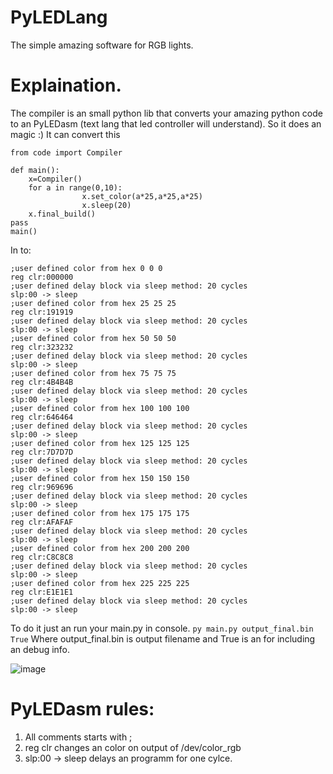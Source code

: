 # PyLEDLang
The simple amazing software for RGB lights.

# Explaination.
The compiler is an small python lib that converts your amazing python code to an PyLEDasm (text lang that led controller will understand).
So it does an magic :)
It can convert this 
```
from code import Compiler

def main():
	x=Compiler()
	for a in range(0,10):
				x.set_color(a*25,a*25,a*25)
				x.sleep(20)
	x.final_build()
pass
main()
```
In to:
```
;user defined color from hex 0 0 0
reg clr:000000
;user defined delay block via sleep method: 20 cycles
slp:00 -> sleep
;user defined color from hex 25 25 25
reg clr:191919
;user defined delay block via sleep method: 20 cycles
slp:00 -> sleep
;user defined color from hex 50 50 50
reg clr:323232
;user defined delay block via sleep method: 20 cycles
slp:00 -> sleep
;user defined color from hex 75 75 75
reg clr:4B4B4B
;user defined delay block via sleep method: 20 cycles
slp:00 -> sleep
;user defined color from hex 100 100 100
reg clr:646464
;user defined delay block via sleep method: 20 cycles
slp:00 -> sleep
;user defined color from hex 125 125 125
reg clr:7D7D7D
;user defined delay block via sleep method: 20 cycles
slp:00 -> sleep
;user defined color from hex 150 150 150
reg clr:969696
;user defined delay block via sleep method: 20 cycles
slp:00 -> sleep
;user defined color from hex 175 175 175
reg clr:AFAFAF
;user defined delay block via sleep method: 20 cycles
slp:00 -> sleep
;user defined color from hex 200 200 200
reg clr:C8C8C8
;user defined delay block via sleep method: 20 cycles
slp:00 -> sleep
;user defined color from hex 225 225 225
reg clr:E1E1E1
;user defined delay block via sleep method: 20 cycles
slp:00 -> sleep
```


To do it just an run your main.py in console.
``` py main.py output_final.bin True ```
Where output_final.bin is output filename and True is an for including an debug info.

![image](https://user-images.githubusercontent.com/20460747/202704599-f268c928-8040-4ded-ac4f-d72f916202d1.png)

# PyLEDasm rules:
1) All comments starts with ;
2) reg clr changes an color on output of /dev/color_rgb
3) slp:00 -> sleep delays an programm for one cylce.

